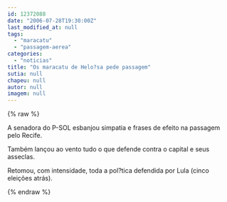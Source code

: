 ```yaml
---
id: 12372088
date: "2006-07-28T19:30:00Z"
last_modified_at: null
tags:
  - "maracatu"
  - "passagem-aerea"
categories:
  - "noticias"
title: "Os maracatu de Helo?sa pede passagem"
sutia: null
chapeu: null
autor: null
imagem: null
---
```

{% raw %}
<p><P>A senadora do P-SOL esbanjou simpatia e frases de efeito na passagem pelo Recife.</P></p>
<p><P>Também&nbsp;lançou ao vento tudo o que defende contra o capital e seus asseclas. </P></p>
<p><P>Retomou, com intensidade,&nbsp;toda a pol?tica defendida por Lula (cinco eleições atrás).</P> </p>
{% endraw %}